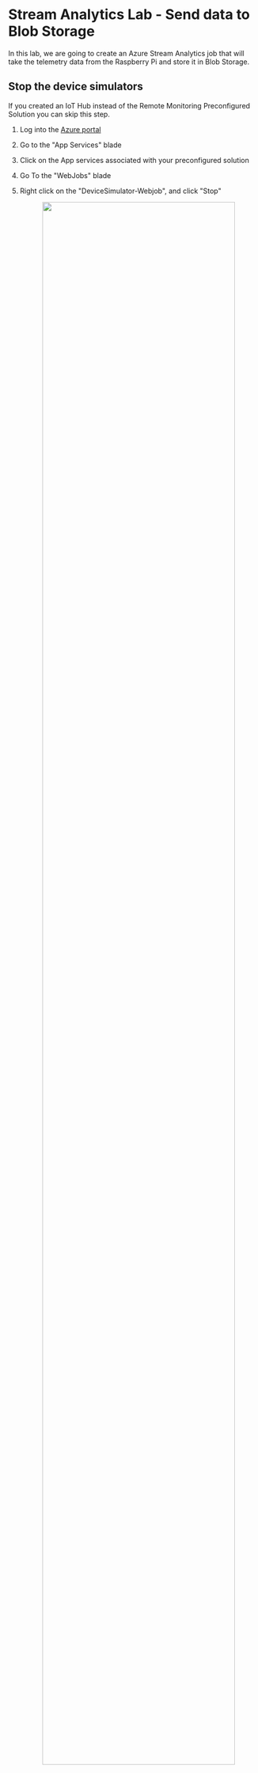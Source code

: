 # Stream Analytics Lab - Send data to Blob Storage

In this lab, we are going to create an Azure Stream Analytics job that will take the telemetry data from the Raspberry Pi and store it in Blob Storage. 

## Stop the device simulators 

If you created an IoT Hub instead of the Remote Monitoring Preconfigured Solution you can skip this step.

1. Log into the [Azure portal](https://ms.portal.azure.com)
2. Go to the "App Services" blade
3. Click on the App services associated with your preconfigured solution
4. Go To the "WebJobs" blade
5. Right click on the "DeviceSimulator-Webjob", and click "Stop"
  
     <p align="center">
         <img src="/HOL/IOTHubPiHackathon/images/StopDeviceSimulator.jpg" width="90%" height="90%"/> 
      </p>    
  
## Create Azure Stream Analytics (ASA) Job

1. Log into the [Azure portal](https://ms.portal.azure.com)
2. Add an Azure Stream Analytics (ASA) Job
  - Click on "+ New"
  
     <p align="center">
         <img src="/HOL/IOTHubPiHackathon/images/AzureNewButton.jpg" width="30%" height="30%"/> 
      </p>    
  
  - In the "Search the marketplace" file, type in "Stream Analytics". Click on the "Stream Analytics job" option that shows up. 
  
     <p align="center">
         <img src="/HOL/IOTHubPiHackathon/images/newASA.jpg" width="40%" height="40%" /> 
     </p>    
  
    1. Click on the "Stream Analytics job" that shows up in the results. Click "Create".
  
       <p align="center">
          <img src="/HOL/IOTHubPiHackathon/images/newASA1.jpg" width="50%" height="50%" /> 
       </p>    
      
    1. Enter a name for your job.  eg. "HandsOnLab-BlobStorage" 
    1. Choose your subscription.
    1. Choose a Resource Group. Use the existing Resource Group that was created previously. This will make it easier to delete all the resources when you are done with the lab. 
  - Choose a Location.  eg. West US
  - Click "Create". Feel free to click the "Pin to dashboard" check box. This will add the newly created ASA service to the main Azure portal dashboard. 
      
      <p align="center">
         <img src="/HOL/IOTHubPiHackathon/images/StreamAnalyticsBlob.JPG" width="30%" height="30%" /> 
      </p>   
  
  - Wait for the job to be created. You will see a notification banner that will pop up in the top right corner of the Azure portal to indicate the status of the job. This banner will disappear automatically. If you wish to see all the past notifications, click the bell icon. 
      
      <p align="center">
         <img src="/HOL/IOTHubPiHackathon/images/AzureNotification.jpg" width="50%" height="50%" /> 
      </p>   
  
- Next, you will add an Input for the Stream Analytics job. 
  1. If you pinned the ASA service to the dashboard, you will see the ASA tile on the main Azure portal page. Click it. <br>
       
     If not, click "Resource Groups" -> Your *resource group name* -> Your *ASA name*
      
      <p align="center">
         <img src="/HOL/IOTHubPiHackathon/images/clickASA2.jpg" /> 
      </p>   
       
  - Under the "Job Topology" category, click on "Inputs".
  - Click "+ Add".
      
      <p align="center">
         <img src="/HOL/IOTHubPiHackathon/images/addInput1.jpg" width="50%" height="50%" /> 
      </p>   
    
  - In the "New Input" blade that appears, fill in the fields:
    - Alias: Free form text name for the input.  eg. "IoTHub"
    - Source Type: Data Stream
    - Source: IoT Hub
    - Subscription: Use IoT Hub from current subscription
    - IoT Hub: Choose the IoT Hub you have been using for the lab
    - Endpoint: Messaging
    - Shared Access Policy Name: iothubowner
    - Consumer Group: asa (we created this earlier)
    - Event Serialization Format: JSON
    - Encoding: UTF-8
    - Click "Create" and wait for the input to be created. 
    <p align="center">
       <img src="/HOL/IOTHubPiHackathon/images/ASANewInput.jpg" width="30%" height="30%" /> 
    </p>   
  
- Next, add an Output for the Stream Analytics job.
  1. Under the "Job Topology" category, click on "Outputs". 
        
      <p align="center">
         <img src="/HOL/IOTHubPiHackathon/images/addOutput.jpg" width="50%" height="50%" /> 
      </p>   
  
  1. Click "+ Add" in the blade to the right
  1. Fill out the values in the "New Output" blade. 
    - Enter in any free form text for the "Output alias". eg. "BlobStorage"
    - For the Sink, select "Blob Storage".
    - In "Import option", select "Select blob storage from your subscription".
    - In "Storage Account", select "Create a new storage account"
    - In "Storage Account", enter a globally unique storage account name.  eg. handsonlabstorageaccount
    - In "Container", enter "iotdata"
    - In "Path pattern", enter "data/{date}/{time}"
    
    - Click "Create". 
    <p align="center">
       <img src="/HOL/IOTHubPiHackathon/images/SABlobOutput.JPG" width="30%" height="30%" /> 
    </p>      
           
    1. Wait for the input and output to be created.  Check the Notifications in the portal for a successful connection test. 
- Create an ASA Query.
  1. Under the "Job Topology" category, click on "Query". The inline query editing tool will already have some stub code inserted. You will make some modifications to the query. 
  1. Enter the following query: 
 
    SELECT 
      * 
    INTO  
      [BlobStorage] 
    FROM 
      [IoTHub] 
         
   1. Click "Save". 
   1. Click "Test" 
   
      <p align="center">
         <img src="/HOL/IOTHubPiHackathon/images/ASAQuery.jpg" width="50%" height="50%" /> 
      </p>      
       
- Start the ASA Job
  1. Click on "Overview" 
  1. Click "Start"
   
      <p align="center">
         <img src="/HOL/IOTHubPiHackathon/images/startASA.jpg" width="50%" height="50%" /> 
      </p>  
      
  1. For the "Job output start time", click "Now"
  1. Click "Start"
   
      <p align="center">
         <img src="/HOL/IOTHubPiHackathon/images/startASA2.jpg" width="50%" height="50%" /> 
      </p>  
          
## View IoT blob data in the Azure Portal

  1. Click "Resource Groups" -> Your *resource group name* -> Your *blob storage account name* (eg. "handsonlabstorageaccount")
      
      <p align="center">
         <img src="/HOL/IOTHubPiHackathon/images/BlobStorage.JPG" /> 
      </p> 

  1. Select "Browse blobs"
  1. Select the container.  eg. "iotdata"
  1. Click down through the folder hierarchy.  eg. "data" -> <year> -> <month> -> <day> -> <UTC hour>
  1. Click on a file.
  1. Select "Download".
      
      <p align="center">
         <img src="/HOL/IOTHubPiHackathon/images/BlobIoTDataDownload.JPG" /> 
      </p> 

  1. Open the file with your favorite editor to view the IoT data
      
      <p align="center">
         <img src="/HOL/IOTHubPiHackathon/images/BlobIoTData.JPG" /> 
      </p> 

Congratulations, you have streamed your data into blob storage! 

[Back to Main HOL Instructions](/HOL/IOTHubPiHackathon/README.md)
